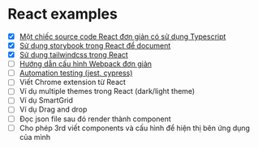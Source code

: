 # React examples

- [x] [Một chiếc source code React đơn giản có sử dụng Typescript](https://github.com/dotuan9x/react-example/tree/typescript-blank)
- [x] [Sử dụng storybook trong React để document](https://github.com/dotuan9x/react-example/tree/storybook)
- [x] [Sử dụng tailwindcss trong React](https://github.com/dotuan9x/react-example/tree/tailwindcss)
- [ ] [Hướng dẫn cấu hình Webpack đơn giản](https://github.com/dotuan9x/react-example/tree/webpack)
- [ ] [Automation testing (jest, cypress)](https://github.com/dotuan9x/react-example/tree/test)
- [ ] Viết Chrome extension từ React
- [ ] Ví dụ multiple themes trong React (dark/light theme)
- [ ] Ví dụ SmartGrid 
- [ ] Ví dụ Drag and drop
- [ ] Đọc json file sau đó render thành component
- [ ] Cho phép 3rd viết components và cấu hình để hiện thị bên ứng dụng của mình
